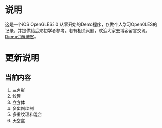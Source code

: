# 说明
这是一个iOS OpenGLES3.0 从零开始的Demo程序，仅做个人学习OpenGLES的记录，并提供给后来初学者参考。若有相关问题，欢迎大家去博客留言交流。[Demo讲解博客](https://www.jianshu.com/nb/33614663)。

# 更新说明

## 当前内容
1. 三角形
2. 纹理
3. 立方体
4. 多实例绘制
5. 多重纹理和混合
6. 天空盒 

